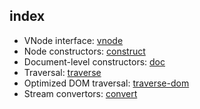 <a name="module_index"></a>

## index

* VNode interface: [vnode](./vnode.md)
* Node constructors: [construct](./construct.md)
* Document-level constructors: [doc](./doc.md)
* Traversal: [traverse](./traverse.md)
* Optimized DOM traversal: [traverse-dom](./traverse-dom.md)
* Stream convertors: [convert](./convert.md)
